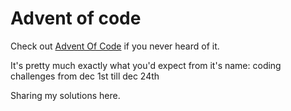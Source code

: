 # Advent of code

Check out [Advent Of Code](https://adventofcode.com/) if you never heard of it.

It's pretty much exactly what you'd expect from it's name: coding challenges from dec 1st till dec 24th

Sharing my solutions here.
